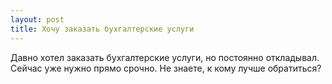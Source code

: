 ```yaml
---
layout: post 
title: Хочу заказать бухгалтерские услуги 
--- 
```

Давно хотел заказать бухгалтерские услуги, но постоянно откладывал. Сейчас уже нужно прямо срочно. Не знаете, к кому лучше обратиться?
